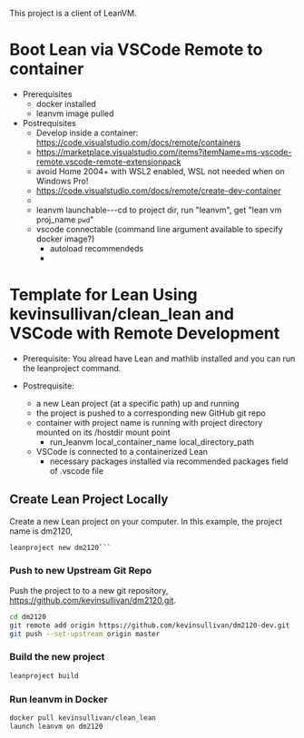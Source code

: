This project is a client of LeanVM.
# Boot Lean via VSCode Remote to container
- Prerequisites
  - docker installed
  - leanvm image pulled
- Postrequisites
  - Develop inside a container: https://code.visualstudio.com/docs/remote/containers
  - https://marketplace.visualstudio.com/items?itemName=ms-vscode-remote.vscode-remote-extensionpack
  - avoid  Home 2004+ with WSL2 enabled, WSL not needed when on Windows Pro!
  - https://code.visualstudio.com/docs/remote/create-dev-container
  - 
  - leanvm launchable---cd to project dir, run "leanvm", get "lean vm proj_name `pwd`"
  - vscode connectable (command line argument available to specify docker image?)
    - autoload recommendeds
    - 
# Template for Lean Using kevinsullivan/clean_lean and VSCode with Remote Development 

- Prerequisite: You alread have Lean and mathlib installed and you can run the leanproject command.

- Postrequisite: 
  - a new Lean project (at a specific path) up and running
  - the project is pushed to a corresponding new GitHub git repo
  - container with project name is running with project directory mounted on its /hostdir mount point
    - run_leanvm local_container_name local_directory_path
  - VSCode is connected to a containerized Lean 
    - necessary packages installed via recommended packages field of .vscode file
## Create Lean Project Locally

Create a new Lean project on your computer.
In this example, the project name is dm2120,
``` sh
leanproject new dm2120```
```

### Push to new Upstream Git Repo

Push the project to to a new git repository,
https://github.com/kevinsullivan/dm2120.git.
``` sh
cd dm2120
git remote add origin https://github.com/kevinsullivan/dm2120-dev.git
git push --set-upstream origin master
```

### Build the new project
``` sh
leanproject build 
```

### Run leanvm in Docker
``` sh 
docker pull kevinsullivan/clean_lean
launch leanvm on dm2120
```


